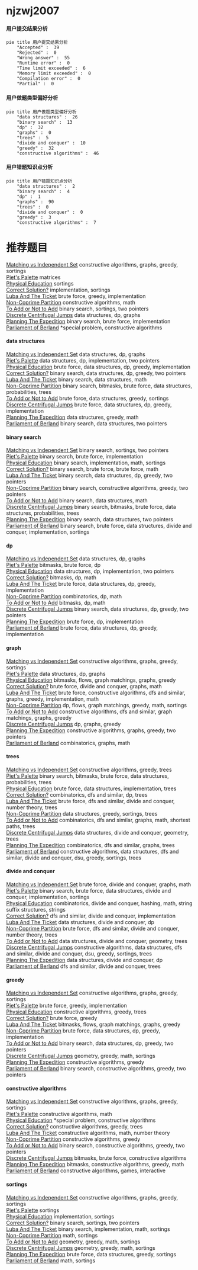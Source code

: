 # njzwj2007
<!-- tabs:start -->
#### **用户提交结果分析**

```mermaid
pie title 用户提交结果分析
    "Accepted" :  39
    "Rejected" :  0
    "Wrong answer" :  55
    "Runtime error" :  0
    "Time limit exceeded" :  6
    "Memory limit exceeded" :  0
    "Compilation error" :  0
    "Partial" :  0
```
#### **用户做题类型偏好分析**

```mermaid
pie title 用户做题类型偏好分析
    "data structures" :  26
    "binary search" :  13
    "dp" :  32
    "graphs" :  0
    "trees" :  5
    "divide and conquer" :  10
    "greedy" :  32
    "constructive algorithms" :  46
```
#### **用户错题知识点分析**

```mermaid
pie title 用户错题知识点分析
    "data structures" :  2
    "binary search" :  4
    "dp" :  1
    "graphs" :  90
    "trees" :  0
    "divide and conquer" :  0
    "greedy" :  3
    "constructive algorithms" :  7
```
<!-- tabs:end -->
# 推荐题目
[Matching vs  Independent Set](https://codeforces.com/contest/1199/problem/E)		constructive algorithms,
                        graphs,
                        greedy,
                        sortings		  
[Piet's Palette](http://codeforces.com/problemset/problem/1344/F)		matrices		  
[Physical Education](http://codeforces.com/problemset/problem/53/D)		sortings		  
[Correct Solution?](http://codeforces.com/problemset/problem/12/B)		implementation,
                        sortings		  
[Luba And The Ticket](http://codeforces.com/problemset/problem/845/B)		brute force,
                        greedy,
                        implementation		  
[Non-Coprime Partition](http://codeforces.com/problemset/problem/1038/B)		constructive algorithms,
                        math		  
[To Add or Not to Add](http://codeforces.com/problemset/problem/231/C)		binary search,
                        sortings,
                        two pointers		  
[Discrete Centrifugal Jumps](http://codeforces.com/problemset/problem/1407/D)		data structures,
                        dp,
                        graphs		  
[Planning The Expedition](http://codeforces.com/problemset/problem/1011/B)		binary search,
                        brute force,
                        implementation		  
[Parliament of Berland](http://codeforces.com/problemset/problem/644/A)		*special problem,
                        constructive algorithms		  
<!-- tabs:start -->
#### **data structures**
[Matching vs  Independent Set](http://codeforces.com/problemset/problem/1407/D)		data structures,
                        dp,
                        graphs		  
[Piet's Palette](http://codeforces.com/problemset/problem/1359/D)		data structures,
                        dp,
                        implementation,
                        two pointers		  
[Physical Education](http://codeforces.com/problemset/problem/1491/C)		brute force,
                        data structures,
                        dp,
                        greedy,
                        implementation		  
[Correct Solution?](http://codeforces.com/problemset/problem/1492/C)		binary search,
                        data structures,
                        dp,
                        greedy,
                        two pointers		  
[Luba And The Ticket](http://codeforces.com/problemset/problem/1490/G)		binary search,
                        data structures,
                        math		  
[Non-Coprime Partition](http://codeforces.com/problemset/problem/1479/D)		binary search,
                        bitmasks,
                        brute force,
                        data structures,
                        probabilities,
                        trees		  
[To Add or Not to Add](http://codeforces.com/problemset/problem/1497/A)		brute force,
                        data structures,
                        greedy,
                        sortings		  
[Discrete Centrifugal Jumps](http://codeforces.com/problemset/problem/1491/C)		brute force,
                        data structures,
                        dp,
                        greedy,
                        implementation		  
[Planning The Expedition](http://codeforces.com/problemset/problem/1492/B)		data structures,
                        greedy,
                        math		  
[Parliament of Berland](http://codeforces.com/problemset/problem/1436/E)		binary search,
                        data structures,
                        two pointers		  
#### **binary search**
[Matching vs  Independent Set](http://codeforces.com/problemset/problem/231/C)		binary search,
                        sortings,
                        two pointers		  
[Piet's Palette](http://codeforces.com/problemset/problem/1011/B)		binary search,
                        brute force,
                        implementation		  
[Physical Education](http://codeforces.com/problemset/problem/492/B)		binary search,
                        implementation,
                        math,
                        sortings		  
[Correct Solution?](http://codeforces.com/problemset/problem/1490/C)		binary search,
                        brute force,
                        brute force,
                        math		  
[Luba And The Ticket](http://codeforces.com/problemset/problem/1492/C)		binary search,
                        data structures,
                        dp,
                        greedy,
                        two pointers		  
[Non-Coprime Partition](http://codeforces.com/problemset/problem/1463/D)		binary search,
                        constructive algorithms,
                        greedy,
                        two pointers		  
[To Add or Not to Add](http://codeforces.com/problemset/problem/1490/G)		binary search,
                        data structures,
                        math		  
[Discrete Centrifugal Jumps](http://codeforces.com/problemset/problem/1479/D)		binary search,
                        bitmasks,
                        brute force,
                        data structures,
                        probabilities,
                        trees		  
[Planning The Expedition](http://codeforces.com/problemset/problem/1436/E)		binary search,
                        data structures,
                        two pointers		  
[Parliament of Berland](http://codeforces.com/problemset/problem/1461/D)		binary search,
                        brute force,
                        data structures,
                        divide and conquer,
                        implementation,
                        sortings		  
#### **dp**
[Matching vs  Independent Set](http://codeforces.com/problemset/problem/1407/D)		data structures,
                        dp,
                        graphs		  
[Piet's Palette](http://codeforces.com/problemset/problem/1342/F)		bitmasks,
                        brute force,
                        dp		  
[Physical Education](http://codeforces.com/problemset/problem/1359/D)		data structures,
                        dp,
                        implementation,
                        two pointers		  
[Correct Solution?](http://codeforces.com/problemset/problem/1034/E)		bitmasks,
                        dp,
                        math		  
[Luba And The Ticket](http://codeforces.com/problemset/problem/1491/C)		brute force,
                        data structures,
                        dp,
                        greedy,
                        implementation		  
[Non-Coprime Partition](http://codeforces.com/problemset/problem/1239/A)		combinatorics,
                        dp,
                        math		  
[To Add or Not to Add](http://codeforces.com/problemset/problem/1326/F2)		bitmasks,
                        dp,
                        math		  
[Discrete Centrifugal Jumps](http://codeforces.com/problemset/problem/1492/C)		binary search,
                        data structures,
                        dp,
                        greedy,
                        two pointers		  
[Planning The Expedition](https://codeforces.com/contest/1457/problem/C)		brute force,
                        dp,
                        implementation		  
[Parliament of Berland](http://codeforces.com/problemset/problem/1491/C)		brute force,
                        data structures,
                        dp,
                        greedy,
                        implementation		  
#### **graph**
[Matching vs  Independent Set](https://codeforces.com/contest/1199/problem/E)		constructive algorithms,
                        graphs,
                        greedy,
                        sortings		  
[Piet's Palette](http://codeforces.com/problemset/problem/1407/D)		data structures,
                        dp,
                        graphs		  
[Physical Education](http://codeforces.com/problemset/problem/1009/G)		bitmasks,
                        flows,
                        graph matchings,
                        graphs,
                        greedy		  
[Correct Solution?](http://codeforces.com/problemset/problem/1268/D)		brute force,
                        divide and conquer,
                        graphs,
                        math		  
[Luba And The Ticket](http://codeforces.com/problemset/problem/1487/C)		brute force,
                        constructive algorithms,
                        dfs and similar,
                        graphs,
                        greedy,
                        implementation,
                        math		  
[Non-Coprime Partition](http://codeforces.com/problemset/problem/1437/C)		dp,
                        flows,
                        graph matchings,
                        greedy,
                        math,
                        sortings		  
[To Add or Not to Add](http://codeforces.com/problemset/problem/1470/D)		constructive algorithms,
                        dfs and similar,
                        graph matchings,
                        graphs,
                        greedy		  
[Discrete Centrifugal Jumps](http://codeforces.com/problemset/problem/1476/C)		dp,
                        graphs,
                        greedy		  
[Planning The Expedition](http://codeforces.com/problemset/problem/1304/D)		constructive algorithms,
                        graphs,
                        greedy,
                        two pointers		  
[Parliament of Berland](http://codeforces.com/problemset/problem/1475/C)		combinatorics,
                        graphs,
                        math		  
#### **trees**
[Matching vs  Independent Set](http://codeforces.com/problemset/problem/1283/F)		constructive algorithms,
                        greedy,
                        trees		  
[Piet's Palette](http://codeforces.com/problemset/problem/1479/D)		binary search,
                        bitmasks,
                        brute force,
                        data structures,
                        probabilities,
                        trees		  
[Physical Education](http://codeforces.com/problemset/problem/1511/C)		brute force,
                        data structures,
                        implementation,
                        trees		  
[Correct Solution?](http://codeforces.com/problemset/problem/1499/F)		combinatorics,
                        dfs and similar,
                        dp,
                        trees		  
[Luba And The Ticket](http://codeforces.com/problemset/problem/1491/E)		brute force,
                        dfs and similar,
                        divide and conquer,
                        number theory,
                        trees		  
[Non-Coprime Partition](http://codeforces.com/problemset/problem/1466/D)		data structures,
                        greedy,
                        sortings,
                        trees		  
[To Add or Not to Add](http://codeforces.com/problemset/problem/1495/D)		combinatorics,
                        dfs and similar,
                        graphs,
                        math,
                        shortest paths,
                        trees		  
[Discrete Centrifugal Jumps](http://codeforces.com/problemset/problem/1303/G)		data structures,
                        divide and conquer,
                        geometry,
                        trees		  
[Planning The Expedition](http://codeforces.com/problemset/problem/1454/E)		combinatorics,
                        dfs and similar,
                        graphs,
                        trees		  
[Parliament of Berland](http://codeforces.com/problemset/problem/1494/D)		constructive algorithms,
                        data structures,
                        dfs and similar,
                        divide and conquer,
                        dsu,
                        greedy,
                        sortings,
                        trees		  
#### **divide and conquer**
[Matching vs  Independent Set](http://codeforces.com/problemset/problem/1268/D)		brute force,
                        divide and conquer,
                        graphs,
                        math		  
[Piet's Palette](http://codeforces.com/problemset/problem/1461/D)		binary search,
                        brute force,
                        data structures,
                        divide and conquer,
                        implementation,
                        sortings		  
[Physical Education](http://codeforces.com/problemset/problem/1466/G)		combinatorics,
                        divide and conquer,
                        hashing,
                        math,
                        string suffix structures,
                        strings		  
[Correct Solution?](http://codeforces.com/problemset/problem/1490/D)		dfs and similar,
                        divide and conquer,
                        implementation		  
[Luba And The Ticket](https://codeforces.com/contest/1483/problem/C)		data structures,
                        divide and conquer,
                        dp		  
[Non-Coprime Partition](http://codeforces.com/problemset/problem/1491/E)		brute force,
                        dfs and similar,
                        divide and conquer,
                        number theory,
                        trees		  
[To Add or Not to Add](http://codeforces.com/problemset/problem/1303/G)		data structures,
                        divide and conquer,
                        geometry,
                        trees		  
[Discrete Centrifugal Jumps](http://codeforces.com/problemset/problem/1494/D)		constructive algorithms,
                        data structures,
                        dfs and similar,
                        divide and conquer,
                        dsu,
                        greedy,
                        sortings,
                        trees		  
[Planning The Expedition](http://codeforces.com/problemset/problem/1482/E)		data structures,
                        divide and conquer,
                        dp		  
[Parliament of Berland](http://codeforces.com/problemset/problem/566/C)		dfs and similar,
                        divide and conquer,
                        trees		  
#### **greedy**
[Matching vs  Independent Set](https://codeforces.com/contest/1199/problem/E)		constructive algorithms,
                        graphs,
                        greedy,
                        sortings		  
[Piet's Palette](http://codeforces.com/problemset/problem/845/B)		brute force,
                        greedy,
                        implementation		  
[Physical Education](http://codeforces.com/problemset/problem/1283/F)		constructive algorithms,
                        greedy,
                        trees		  
[Correct Solution?](http://codeforces.com/problemset/problem/578/B)		brute force,
                        greedy		  
[Luba And The Ticket](http://codeforces.com/problemset/problem/1009/G)		bitmasks,
                        flows,
                        graph matchings,
                        graphs,
                        greedy		  
[Non-Coprime Partition](http://codeforces.com/problemset/problem/1491/C)		brute force,
                        data structures,
                        dp,
                        greedy,
                        implementation		  
[To Add or Not to Add](http://codeforces.com/problemset/problem/1492/C)		binary search,
                        data structures,
                        dp,
                        greedy,
                        two pointers		  
[Discrete Centrifugal Jumps](https://codeforces.com/contest/1496/problem/C)		geometry,
                        greedy,
                        math,
                        sortings		  
[Planning The Expedition](http://codeforces.com/problemset/problem/1493/A)		constructive algorithms,
                        greedy		  
[Parliament of Berland](http://codeforces.com/problemset/problem/1463/D)		binary search,
                        constructive algorithms,
                        greedy,
                        two pointers		  
#### **constructive algorithms**
[Matching vs  Independent Set](https://codeforces.com/contest/1199/problem/E)		constructive algorithms,
                        graphs,
                        greedy,
                        sortings		  
[Piet's Palette](http://codeforces.com/problemset/problem/1038/B)		constructive algorithms,
                        math		  
[Physical Education](http://codeforces.com/problemset/problem/644/A)		*special problem,
                        constructive algorithms		  
[Correct Solution?](http://codeforces.com/problemset/problem/1283/F)		constructive algorithms,
                        greedy,
                        trees		  
[Luba And The Ticket](http://codeforces.com/problemset/problem/1454/D)		constructive algorithms,
                        math,
                        number theory		  
[Non-Coprime Partition](http://codeforces.com/problemset/problem/1493/A)		constructive algorithms,
                        greedy		  
[To Add or Not to Add](http://codeforces.com/problemset/problem/1463/D)		binary search,
                        constructive algorithms,
                        greedy,
                        two pointers		  
[Discrete Centrifugal Jumps](https://codeforces.com/contest/1456/problem/B)		bitmasks,
                        brute force,
                        constructive algorithms		  
[Planning The Expedition](http://codeforces.com/problemset/problem/1492/D)		bitmasks,
                        constructive algorithms,
                        greedy,
                        math		  
[Parliament of Berland](https://codeforces.com/contest/1504/problem/D)		constructive algorithms,
                        games,
                        interactive		  
#### **sortings**
[Matching vs  Independent Set](https://codeforces.com/contest/1199/problem/E)		constructive algorithms,
                        graphs,
                        greedy,
                        sortings		  
[Piet's Palette](http://codeforces.com/problemset/problem/53/D)		sortings		  
[Physical Education](http://codeforces.com/problemset/problem/12/B)		implementation,
                        sortings		  
[Correct Solution?](http://codeforces.com/problemset/problem/231/C)		binary search,
                        sortings,
                        two pointers		  
[Luba And The Ticket](http://codeforces.com/problemset/problem/492/B)		binary search,
                        implementation,
                        math,
                        sortings		  
[Non-Coprime Partition](http://codeforces.com/problemset/problem/1427/A)		math,
                        sortings		  
[To Add or Not to Add](https://codeforces.com/contest/1496/problem/C)		geometry,
                        greedy,
                        math,
                        sortings		  
[Discrete Centrifugal Jumps](http://codeforces.com/problemset/problem/1495/A)		geometry,
                        greedy,
                        math,
                        sortings		  
[Planning The Expedition](http://codeforces.com/problemset/problem/1497/A)		brute force,
                        data structures,
                        greedy,
                        sortings		  
[Parliament of Berland](http://codeforces.com/problemset/problem/1427/A)		math,
                        sortings		  
<!-- tabs:end -->
